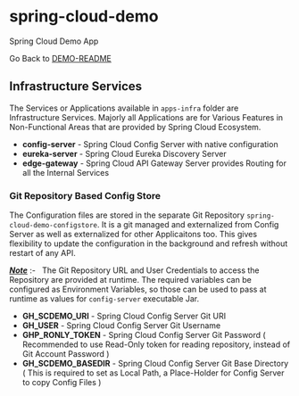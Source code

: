 # spring-cloud-demo
Spring Cloud Demo App

Go Back to [DEMO-README](../README.md)

## Infrastructure Services
The Services or Applications available in ```apps-infra``` folder are Infrastructure Services.
Majorly all Applications are for Various Features in Non-Functional Areas that are provided by Spring Cloud Ecosystem.

 - **config-server** - Spring Cloud Config Server with native configuration
 - **eureka-server** - Spring Cloud Eureka Discovery Server
 - **edge-gateway** - Spring Cloud API Gateway Server provides Routing for all the Internal Services


### Git Repository Based Config Store
The Configuration files are stored in the separate Git Repository ```spring-cloud-demo-configstore```.
It is a git managed and externalized from Config Server as well as externalized for other Applicaitons too.
This gives flexibility to update the configuration in the background and refresh without restart of any API.

<ins>**_Note_**</ins>&nbsp;:- &nbsp;&nbsp;The Git Repository URL and User Credentials to access the Repository are provided at runtime. The required variables can be configured as Environment Variables, so those can be used to pass at runtime as values for ```config-server``` executable Jar.

 - **GH_SCDEMO_URI** - Spring Cloud Config Server Git URI
 - **GH_USER** - Spring Cloud Config Server Git Username
 - **GHP_RONLY_TOKEN** - Spring Cloud Config Server Git Password ( Recommended to use Read-Only token for reading repository, instead of Git Account Password ) 
 - **GH_SCDEMO_BASEDIR** - Spring Cloud Config Server Git Base Directory ( This is required to set as Local Path, a Place-Holder for Config Server to copy Config Files )